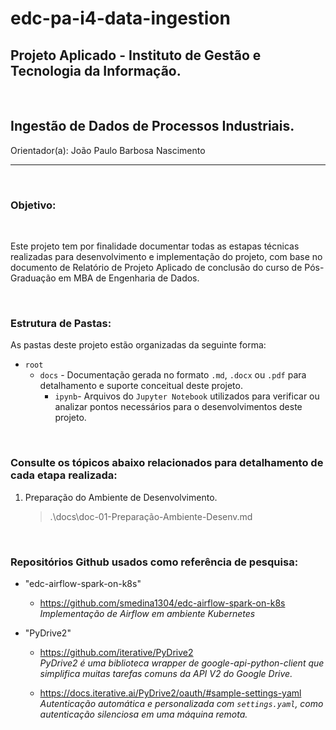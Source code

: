 # edc-pa-i4-data-ingestion

## Projeto Aplicado - Instituto de Gestão e Tecnologia da Informação.
<br>

## Ingestão de Dados de Processos Industriais.

Orientador(a): João Paulo Barbosa Nascimento

_____
<br>

### Objetivo:
<br>

Este projeto tem por finalidade documentar todas as estapas técnicas realizadas para desenvolvimento e implementação do projeto, com base no documento de Relatório de Projeto Aplicado de conclusão do curso de Pós-Graduação em MBA de Engenharia de Dados.

<br>

### Estrutura de Pastas:

As pastas deste projeto estão organizadas da seguinte forma:

- `root`
    - `docs` - Documentação gerada no formato `.md`, `.docx` ou `.pdf` para detalhamento e suporte conceitual deste projeto.
        - `ipynb`- Arquivos do `Jupyter Notebook` utilizados para verificar ou analizar pontos necessários para o desenvolvimentos deste projeto.

<br>

### Consulte os tópicos abaixo relacionados para detalhamento de cada etapa realizada:

1. Preparação do Ambiente de Desenvolvimento.
    >.\docs\doc-01-Preparação-Ambiente-Desenv.md

<br>

### Repositórios Github usados como referência de pesquisa:

- "edc-airflow-spark-on-k8s"
    - https://github.com/smedina1304/edc-airflow-spark-on-k8s
        <br>
        *Implementação de Airflow em ambiente Kubernetes*

- "PyDrive2"
    - https://github.com/iterative/PyDrive2
        <br>
        *PyDrive2 é uma biblioteca wrapper de google-api-python-client que simplifica muitas tarefas comuns da API V2 do Google Drive.*

    - https://docs.iterative.ai/PyDrive2/oauth/#sample-settings-yaml
        <br>
        *Autenticação automática e personalizada com `settings.yaml`, como autenticação silenciosa em uma máquina remota.*

<br>